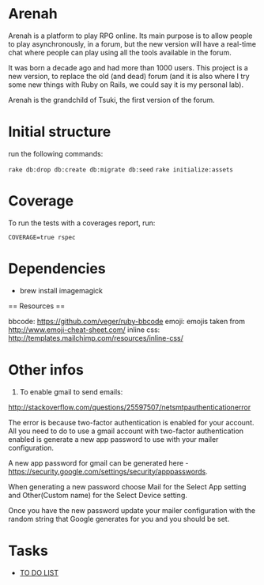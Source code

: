 # Arenah

Arenah is a platform to play RPG online. Its main purpose is to allow people to play asynchronously, in a forum, but the new version will have a real-time chat where people can play using all the tools available in the forum.

It was born a decade ago and had more than 1000 users. This project is a new version, to replace the old (and dead) forum (and it is also where I try some new things with Ruby on Rails, we could say it is my personal lab).

Arenah is the grandchild of Tsuki, the first version of the forum.


# Initial structure

run the following commands:

`rake db:drop db:create db:migrate db:seed`
`rake initialize:assets`

# Coverage

To run the tests with a coverages report, run:

`COVERAGE=true rspec`

# Dependencies

* brew install imagemagick


== Resources ==

bbcode: https://github.com/veger/ruby-bbcode
emoji: emojis taken from http://www.emoji-cheat-sheet.com/
inline css: http://templates.mailchimp.com/resources/inline-css/


# Other infos

1. To enable gmail to send emails:

http://stackoverflow.com/questions/25597507/netsmtpauthenticationerror

The error is because two-factor authentication is enabled for your account. All you need to do to use a gmail account with two-factor authentication enabled is generate a new app password to use with your mailer configuration.

A new app password for gmail can be generated here - https://security.google.com/settings/security/apppasswords.

When generating a new password choose Mail for the Select App setting and Other(Custom name) for the Select Device setting.

Once you have the new password update your mailer configuration with the random string that Google generates for you and you should be set.

# Tasks
* [TO DO LIST](./docs/todo.md)
